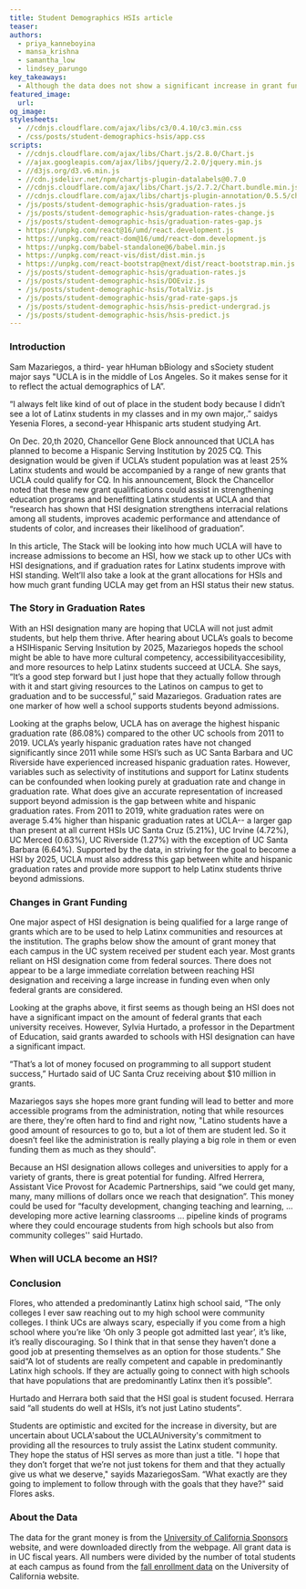 ```yaml
---
title: Student Demographics HSIs article
teaser: 
authors: 
  - priya_kanneboyina
  - mansa_krishna
  - samantha_low
  - lindsey_parungo
key_takeaways:
  - Although the data does not show a significant increase in grant funding after a UC reaches HSI designation, there is the potential for millions in grant funding dedicated to student success.
featured_image:
  url: 
og_image: 
stylesheets:
  - //cdnjs.cloudflare.com/ajax/libs/c3/0.4.10/c3.min.css
  - /css/posts/student-demographics-hsis/app.css
scripts:
  - //cdnjs.cloudflare.com/ajax/libs/Chart.js/2.8.0/Chart.js
  - //ajax.googleapis.com/ajax/libs/jquery/2.2.0/jquery.min.js
  - //d3js.org/d3.v6.min.js
  - //cdn.jsdelivr.net/npm/chartjs-plugin-datalabels@0.7.0
  - //cdnjs.cloudflare.com/ajax/libs/Chart.js/2.7.2/Chart.bundle.min.js
  - //cdnjs.cloudflare.com/ajax/libs/chartjs-plugin-annotation/0.5.5/chartjs-plugin-annotation.min.js
  - /js/posts/student-demographic-hsis/graduation-rates.js 
  - /js/posts/student-demographic-hsis/graduation-rates-change.js
  - /js/posts/student-demographic-hsis/graduation-rates-gap.js
  - https://unpkg.com/react@16/umd/react.development.js
  - https://unpkg.com/react-dom@16/umd/react-dom.development.js
  - https://unpkg.com/babel-standalone@6/babel.min.js
  - https://unpkg.com/react-vis/dist/dist.min.js
  - https://unpkg.com/react-bootstrap@next/dist/react-bootstrap.min.js
  - /js/posts/student-demographic-hsis/graduation-rates.js
  - /js/posts/student-demographic-hsis/DOEviz.js
  - /js/posts/student-demographic-hsis/TotalViz.js
  - /js/posts/student-demographic-hsis/grad-rate-gaps.js
  - /js/posts/student-demographic-hsis/hsis-predict-undergrad.js
  - /js/posts/student-demographic-hsis/hsis-predict.js
---
```

### Introduction

Sam Mazariegos, a third- year hHuman bBiology and sSociety student major says "UCLA is in the middle of Los Angeles. So it makes sense for it to reflect the actual demographics of LA”. 

“I always felt like kind of out of place in the student body because I didn’t see a lot of Latinx students in my classes and in my own major,.” saidys Yesenia Flores, a second-year Hhispanic arts student studying Art. 


On Dec. 20,th 2020, Chancellor Gene Block announced that UCLA has planned to become a Hispanic Serving Institution by 2025 CQ. This designation would be given if UCLA’s student population was at least 25% Latinx students and would be accompanied by a range of new grants that UCLA could qualify for CQ. In his announcement, Block the Chancellor noted that these new grant qualifications could assist in strengthening education programs and benefitting Latinx students at UCLA and that “research has shown that HSI designation strengthens interracial relations among all students, improves academic performance and attendance of students of color, and increases their likelihood of graduation”. 

In this article, The Stack will be looking into how much UCLA will have to increase admissions to become an HSI, how we stack up to other UCs with HSI designations, and if graduation rates for Latinx students improve with HSI standing. WeIt’ll also take a look at the grant allocations for HSIs and how much grant funding UCLA may get from an HSI status their new status.
  


### The Story in Graduation Rates

With an HSI designation many are hoping that UCLA will not just admit students, but help them thrive. After hearing about UCLA’s goals to become a HSIHispanic Serving Insitution by 2025, Mazariegos hopeds the school might be able to have more cultural competency, accessibilityaccesibility, and more resources to help Latinx students succeed at UCLA. She says, “It’s a good step forward but I just hope that they actually follow through with it and start giving resources to the Latinos on campus to get to graduation and to be successful,” said Mazariegos. Graduation rates are one marker of how well a school supports students beyond admissions. 

Looking at the graphs below, UCLA has on average the highest hispanic graduation rate (86.08%) compared to the other UC schools from 2011 to 2019. UCLA’s yearly hispanic graduation rates have not changed significantly since 2011 while some HSI’s such as UC Santa Barbara and UC Riverside have experienced increased hispanic graduation rates. However, variables such as selectivity of institutions and support for Latinx students can be confounded when looking purely at graduation rate and change in graduation rate.  What does give an accurate representation of increased support beyond admission is the gap between white and hispanic graduation rates. From 2011 to 2019, white graduation rates were on average 5.4% higher than hispanic graduation rates at UCLA-- a larger gap than present at all current HSIs UC Santa Cruz (5.21%), UC Irvine (4.72%), UC Merced (0.63%), UC Riverside (1.27%) with the exception of UC Santa Barbara (6.64%). Supported by the data, in striving for the goal to become a HSI by 2025, UCLA must also address this gap between white and hispanic graduation rates and provide more support to help Latinx students thrive beyond admissions. 


<div id="rate-line">
  <canvas id="grad-rate-line"></canvas>
</div>

<div id="rate-change">
  <canvas id="grad-rate-change"></canvas>
</div>

<div id="rate-gap">
  <canvas id="grad-rate-gap" style='width: 250px; height: 270px;'></canvas>
</div>


### Changes in Grant Funding

One major aspect of HSI designation is being qualified for a large range of grants which are to be used to help Latinx communities and resources at the institution. The graphs below show the amount of grant money that each campus in the UC system received per student each year. Most grants reliant on HSI designation come from federal sources. There does not appear to be a large immediate correlation between reaching HSI designation and receiving a large increase in funding even when only federal grants are considered.    

<div id = "DOEViz">
        <canvas id="DOEChart"></canvas>
</div>

<div id = "TotalViz">
<canvas id = "TotalChart"></canvas>
</div>

<script src = "C:/Users/Lindsey/Desktop/Daily-Bruin/the-stack/js/posts/student-demographic-hsis/TotalViz.js"></script>
<script src = "C:/Users/Lindsey/Desktop/Daily-Bruin/the-stack/js/posts/student-demographic-hsis/DOEviz.js"></script>

Looking at the graphs above, it first seems as though being an HSI does not have a significant impact on the amount of federal grants that each university receives. However, Sylvia Hurtado, a professor in the Department of Education, said grants awarded to schools with HSI designation can have a significant impact. 

“That’s a lot of money focused on programming to all support student success,” Hurtado said  of UC Santa Cruz receiving about $10 million in grants.

Mazariegos says she hopes more grant funding will lead to better and more accessible programs from the administration, noting that while resources are there, they're often hard to find and right now, "Latino students have a good amount of resources to go to, but a lot of them are student led. So it doesn’t feel like the administration is really playing a big role in them or even funding them as much as they should". 

Because an HSI designation allows colleges and universities to apply for a variety of grants, there is great potential for funding. Alfred Herrera, Assistant Vice Provost for Academic Partnerships, said “we could get many, many, many millions of dollars once we reach that designation”. This money could be used for “faculty development, changing teaching and learning, … developing more active learning classrooms … pipeline kinds of programs where they could encourage students from high schools but also from community colleges'' said Hurtado. 

### When will UCLA become an HSI?
<div id = 'chart-container'>
  <canvas id = 'HSIS_Projection_Undergrad' style='width: 250px; height: 270px;'></canvas>
</div>

<div id = 'chart-container'>
  <canvas id = 'HSIS_Projection'>
</div>


### Conclusion 

Flores, who attended a predominantly Latinx high school said, “The only colleges I ever saw reaching out to my high school were community colleges. I think UCs are always scary, especially if you come from a high school where you’re like ‘Oh only 3 people got admitted last year’, it’s like, it’s really discouraging. So I think that in that sense they haven’t done a good job at presenting themselves as an option for those students.” She said“A lot of students are really competent and capable in predominantly Latinx high schools. If they are actually going to connect with high schools that have populations that are predominantly Latinx then it’s possible”.  

Hurtado and Herrara both said that the HSI goal is student focused. Herrara said “all students do well at HSIs, it’s not just Latino students”. 

Students are optimistic and excited for the increase in diversity, but are uncertain about UCLA'sabout the UCLAUniversity's commitment to providing all the resources to truly assist the Latinx student community. They hope the status of HSI  serves as more than just a title. "I hope that they don’t forget that we’re not just tokens for them and that they actually give us what we deserve," sayids MazariegosSam. “What exactly are they going to implement to follow through with the goals that they have?" said Flores asks.  

### About the Data

The data for the grant money is from the [University of California Sponsors](https://www.universityofcalifornia.edu/infocenter/sponsors) website, and were downloaded directly from the webpage. All grant data is in UC fiscal years. All numbers were divided by the number of total students at each campus as found from the [fall enrollment data](https://www.universityofcalifornia.edu/infocenter/fall-enrollment-glance) on the University of California website.
